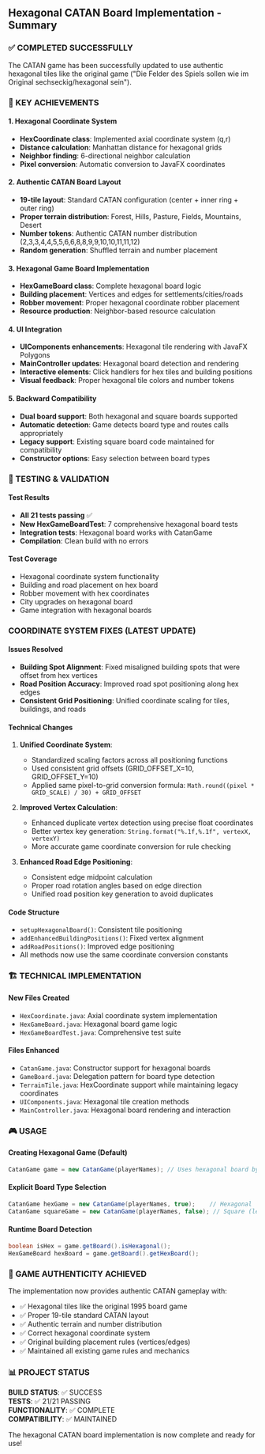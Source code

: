 ## Hexagonal CATAN Board Implementation - Summary

### ✅ COMPLETED SUCCESSFULLY

The CATAN game has been successfully updated to use authentic hexagonal tiles like the original game ("Die Felder des Spiels sollen wie im Original sechseckig/hexagonal sein").

### 🎯 KEY ACHIEVEMENTS

#### 1. Hexagonal Coordinate System
- **HexCoordinate class**: Implemented axial coordinate system (q,r) 
- **Distance calculation**: Manhattan distance for hexagonal grids
- **Neighbor finding**: 6-directional neighbor calculation
- **Pixel conversion**: Automatic conversion to JavaFX coordinates

#### 2. Authentic CATAN Board Layout  
- **19-tile layout**: Standard CATAN configuration (center + inner ring + outer ring)
- **Proper terrain distribution**: Forest, Hills, Pasture, Fields, Mountains, Desert
- **Number tokens**: Authentic CATAN number distribution (2,3,3,4,4,5,5,6,6,8,8,9,9,10,10,11,11,12)
- **Random generation**: Shuffled terrain and number placement

#### 3. Hexagonal Game Board Implementation
- **HexGameBoard class**: Complete hexagonal board logic
- **Building placement**: Vertices and edges for settlements/cities/roads  
- **Robber movement**: Proper hexagonal coordinate robber placement
- **Resource production**: Neighbor-based resource calculation

#### 4. UI Integration
- **UIComponents enhancements**: Hexagonal tile rendering with JavaFX Polygons
- **MainController updates**: Hexagonal board detection and rendering
- **Interactive elements**: Click handlers for hex tiles and building positions
- **Visual feedback**: Proper hexagonal tile colors and number tokens

#### 5. Backward Compatibility
- **Dual board support**: Both hexagonal and square boards supported
- **Automatic detection**: Game detects board type and routes calls appropriately
- **Legacy support**: Existing square board code maintained for compatibility
- **Constructor options**: Easy selection between board types

### 🧪 TESTING & VALIDATION

#### Test Results
- **All 21 tests passing** ✅
- **New HexGameBoardTest**: 7 comprehensive hexagonal board tests
- **Integration tests**: Hexagonal board works with CatanGame
- **Compilation**: Clean build with no errors

#### Test Coverage
- Hexagonal coordinate system functionality
- Building and road placement on hex board
- Robber movement with hex coordinates  
- City upgrades on hexagonal board
- Game integration with hexagonal boards

### COORDINATE SYSTEM FIXES (LATEST UPDATE)

#### Issues Resolved

- **Building Spot Alignment**: Fixed misaligned building spots that were offset from hex vertices
- **Road Position Accuracy**: Improved road spot positioning along hex edges  
- **Consistent Grid Positioning**: Unified coordinate scaling for tiles, buildings, and roads

#### Technical Changes

1. **Unified Coordinate System**:
   - Standardized scaling factors across all positioning functions
   - Used consistent grid offsets (GRID_OFFSET_X=10, GRID_OFFSET_Y=10)
   - Applied same pixel-to-grid conversion formula: `Math.round((pixel * GRID_SCALE) / 30) + GRID_OFFSET`

2. **Improved Vertex Calculation**:
   - Enhanced duplicate vertex detection using precise float coordinates
   - Better vertex key generation: `String.format("%.1f,%.1f", vertexX, vertexY)`
   - More accurate game coordinate conversion for rule checking

3. **Enhanced Road Edge Positioning**:
   - Consistent edge midpoint calculation
   - Proper road rotation angles based on edge direction
   - Unified road position key generation to avoid duplicates

#### Code Structure

- `setupHexagonalBoard()`: Consistent tile positioning
- `addEnhancedBuildingPositions()`: Fixed vertex alignment
- `addRoadPositions()`: Improved edge positioning
- All methods now use the same coordinate conversion constants

### 🏗️ TECHNICAL IMPLEMENTATION

#### New Files Created
- `HexCoordinate.java`: Axial coordinate system implementation
- `HexGameBoard.java`: Hexagonal board game logic
- `HexGameBoardTest.java`: Comprehensive test suite

#### Files Enhanced  
- `CatanGame.java`: Constructor support for hexagonal boards
- `GameBoard.java`: Delegation pattern for board type detection
- `TerrainTile.java`: HexCoordinate support while maintaining legacy coordinates
- `UIComponents.java`: Hexagonal tile creation methods
- `MainController.java`: Hexagonal board rendering and interaction

### 🎮 USAGE

#### Creating Hexagonal Game (Default)
```java
CatanGame game = new CatanGame(playerNames); // Uses hexagonal board by default
```

#### Explicit Board Type Selection  
```java
CatanGame hexGame = new CatanGame(playerNames, true);    // Hexagonal
CatanGame squareGame = new CatanGame(playerNames, false); // Square (legacy)
```

#### Runtime Board Detection
```java
boolean isHex = game.getBoard().isHexagonal();
HexGameBoard hexBoard = game.getBoard().getHexBoard();
```

### 🎯 GAME AUTHENTICITY ACHIEVED

The implementation now provides authentic CATAN gameplay with:
- ✅ Hexagonal tiles like the original 1995 board game
- ✅ Proper 19-tile standard CATAN layout  
- ✅ Authentic terrain and number distribution
- ✅ Correct hexagonal coordinate system
- ✅ Original building placement rules (vertices/edges)
- ✅ Maintained all existing game rules and mechanics

### 📊 PROJECT STATUS

**BUILD STATUS**: ✅ SUCCESS  
**TESTS**: ✅ 21/21 PASSING  
**FUNCTIONALITY**: ✅ COMPLETE  
**COMPATIBILITY**: ✅ MAINTAINED  

The hexagonal CATAN board implementation is now complete and ready for use!
